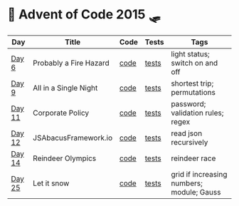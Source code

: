 # 🦌 Advent of Code 2015 🛷

| Day  | Title | Code | Tests | Tags |
| ---- | ----- | ---- | ----- | ---- |
| [Day 6](https://adventofcode.com/2015/day/6)   | Probably a Fire Hazard   | [code](day06/Day6.kt)  | [tests](../../../test/kotlin/aoc2015/day06/Day6KtTest.kt)  | light status; switch on and off           |
| [Day 9](https://adventofcode.com/2015/day/9)   | All in a Single Night    | [code](day09/Day9.kt)  | [tests](../../../test/kotlin/aoc2015/day09/Day9KtTest.kt)  | shortest trip; permutations               |
| [Day 11](https://adventofcode.com/2015/day/11) | Corporate Policy         | [code](day11/Day11.kt) | [tests](../../../test/kotlin/aoc2015/day11/Day11KtTest.kt) | password; validation rules; regex         |
| [Day 12](https://adventofcode.com/2015/day/12) | JSAbacusFramework.io     | [code](day12/Day12.kt) | [tests](../../../test/kotlin/aoc2015/day12/Day12KtTest.kt) | read json recursively                     |
| [Day 14](https://adventofcode.com/2015/day/14) | Reindeer Olympics        | [code](day14/Day14.kt) | [tests](../../../test/kotlin/aoc2015/day14/Day14KtTest.kt) | reindeer race                             |
| [Day 25](https://adventofcode.com/2015/day/25) | Let it snow              | [code](day25/Day25.kt) | [tests](../../../test/kotlin/aoc2015/day25/Day25KtTest.kt) | grid if increasing numbers; module; Gauss |
